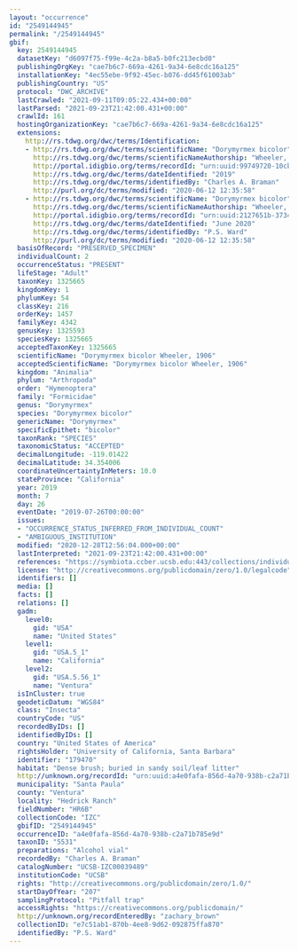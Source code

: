 ```yaml
---
layout: "occurrence"
id: "2549144945"
permalink: "/2549144945"
gbif:
  key: 2549144945
  datasetKey: "d6097f75-f99e-4c2a-b8a5-b0fc213ecbd0"
  publishingOrgKey: "cae7b6c7-669a-4261-9a34-6e8cdc16a125"
  installationKey: "4ec55ebe-9f92-45ec-b076-dd45f61003ab"
  publishingCountry: "US"
  protocol: "DWC_ARCHIVE"
  lastCrawled: "2021-09-11T09:05:22.434+00:00"
  lastParsed: "2021-09-23T21:42:00.431+00:00"
  crawlId: 161
  hostingOrganizationKey: "cae7b6c7-669a-4261-9a34-6e8cdc16a125"
  extensions:
    http://rs.tdwg.org/dwc/terms/Identification:
    - http://rs.tdwg.org/dwc/terms/scientificName: "Dorymyrmex bicolor"
      http://rs.tdwg.org/dwc/terms/scientificNameAuthorship: "Wheeler, W.M., 1906"
      http://portal.idigbio.org/terms/recordId: "urn:uuid:99749720-10cb-44a4-a1e2-cf3bd34ffb72"
      http://rs.tdwg.org/dwc/terms/dateIdentified: "2019"
      http://rs.tdwg.org/dwc/terms/identifiedBy: "Charles A. Braman"
      http://purl.org/dc/terms/modified: "2020-06-12 12:35:58"
    - http://rs.tdwg.org/dwc/terms/scientificName: "Dorymyrmex bicolor"
      http://rs.tdwg.org/dwc/terms/scientificNameAuthorship: "Wheeler, W.M., 1906"
      http://portal.idigbio.org/terms/recordId: "urn:uuid:2127651b-3734-4240-ad55-cd93e732aaef"
      http://rs.tdwg.org/dwc/terms/dateIdentified: "June 2020"
      http://rs.tdwg.org/dwc/terms/identifiedBy: "P.S. Ward"
      http://purl.org/dc/terms/modified: "2020-06-12 12:35:58"
  basisOfRecord: "PRESERVED_SPECIMEN"
  individualCount: 2
  occurrenceStatus: "PRESENT"
  lifeStage: "Adult"
  taxonKey: 1325665
  kingdomKey: 1
  phylumKey: 54
  classKey: 216
  orderKey: 1457
  familyKey: 4342
  genusKey: 1325593
  speciesKey: 1325665
  acceptedTaxonKey: 1325665
  scientificName: "Dorymyrmex bicolor Wheeler, 1906"
  acceptedScientificName: "Dorymyrmex bicolor Wheeler, 1906"
  kingdom: "Animalia"
  phylum: "Arthropoda"
  order: "Hymenoptera"
  family: "Formicidae"
  genus: "Dorymyrmex"
  species: "Dorymyrmex bicolor"
  genericName: "Dorymyrmex"
  specificEpithet: "bicolor"
  taxonRank: "SPECIES"
  taxonomicStatus: "ACCEPTED"
  decimalLongitude: -119.01422
  decimalLatitude: 34.354006
  coordinateUncertaintyInMeters: 10.0
  stateProvince: "California"
  year: 2019
  month: 7
  day: 26
  eventDate: "2019-07-26T00:00:00"
  issues:
  - "OCCURRENCE_STATUS_INFERRED_FROM_INDIVIDUAL_COUNT"
  - "AMBIGUOUS_INSTITUTION"
  modified: "2020-12-28T12:56:04.000+00:00"
  lastInterpreted: "2021-09-23T21:42:00.431+00:00"
  references: "https://symbiota.ccber.ucsb.edu:443/collections/individual/index.php?occid=179470"
  license: "http://creativecommons.org/publicdomain/zero/1.0/legalcode"
  identifiers: []
  media: []
  facts: []
  relations: []
  gadm:
    level0:
      gid: "USA"
      name: "United States"
    level1:
      gid: "USA.5_1"
      name: "California"
    level2:
      gid: "USA.5.56_1"
      name: "Ventura"
  isInCluster: true
  geodeticDatum: "WGS84"
  class: "Insecta"
  countryCode: "US"
  recordedByIDs: []
  identifiedByIDs: []
  country: "United States of America"
  rightsHolder: "University of California, Santa Barbara"
  identifier: "179470"
  habitat: "Dense brush; buried in sandy soil/leaf litter"
  http://unknown.org/recordId: "urn:uuid:a4e0fafa-856d-4a70-938b-c2a71b785e9d"
  municipality: "Santa Paula"
  county: "Ventura"
  locality: "Hedrick Ranch"
  fieldNumber: "HR6B"
  collectionCode: "IZC"
  gbifID: "2549144945"
  occurrenceID: "a4e0fafa-856d-4a70-938b-c2a71b785e9d"
  taxonID: "5531"
  preparations: "Alcohol vial"
  recordedBy: "Charles A. Braman"
  catalogNumber: "UCSB-IZC00039489"
  institutionCode: "UCSB"
  rights: "http://creativecommons.org/publicdomain/zero/1.0/"
  startDayOfYear: "207"
  samplingProtocol: "Pitfall trap"
  accessRights: "https://creativecommons.org/publicdomain/"
  http://unknown.org/recordEnteredBy: "zachary_brown"
  collectionID: "e7c51ab1-870b-4ee8-9d62-092875ffa870"
  identifiedBy: "P.S. Ward"
---
```

